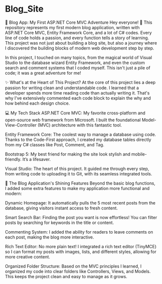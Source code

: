 # Blog_Site
🚀 Blog App: My First ASP.NET Core MVC Adventure
Hey everyone! 👋 This repository represents my first modern blog application, written with ASP.NET Core MVC, Entity Framework Core, and a lot of C# codes. Every line of code holds a passion, and every function tells a story of learning. This project was not just about building a blog site, but also a journey where I discovered the building blocks of modern web development step by step.

In this project, I touched on many topics, from the magical world of Visual Studio to the database wizard Entity Framework, and even the custom search and comment systems that I coded myself. This isn't just a pile of code; it was a great adventure for me!

✨ What's at the Heart of This Project?
At the core of this project lies a deep passion for writing clean and understandable code. I learned that a developer spends more time reading code than actually writing it. That's why I've extensively commented each code block to explain the why and how behind each design choice.

💻 My Tech Stack
ASP.NET Core MVC: My favorite cross-platform and open-source web framework from Microsoft. I built the foundational Model-View-Controller (MVC) architecture with this fantastic tool.   

Entity Framework Core: The coolest way to manage a database using code. Thanks to the Code-First approach, I created my database tables directly from my C# classes like Post, Comment, and Tag.   

Bootstrap 5: My best friend for making the site look stylish and mobile-friendly. It’s a lifesaver.  

Visual Studio: The heart of this project. It guided me through every step, from writing code to uploading it to Git, with its seamless integrated tools.   

💎 The Blog Application's Shining Features
Beyond the basic blog functions, I added some extra features to make my application more functional and modern:

Dynamic Homepage: It automatically pulls the 5 most recent posts from the database, giving visitors instant access to fresh content.

Smart Search Bar: Finding the post you want is now effortless! You can filter posts by searching for keywords in the title or content.

Commenting System: I added the ability for readers to leave comments on each post, making the blog more interactive.

Rich Text Editor: No more plain text! I integrated a rich text editor (TinyMCE) so I can format my posts with images, lists, and different styles, allowing for more creative content.

Organized Folder Structure: Based on the MVC principles I learned, I organized my code into clear folders like Controllers, Views, and Models. This keeps the project clean and easy to manage as it grows.   



